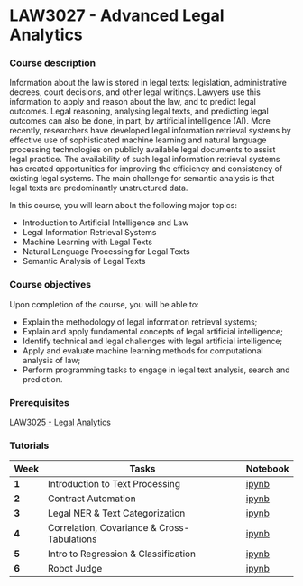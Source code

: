 # LAW3027 - Advanced Legal Analytics

### Course description

Information about the law is stored in legal texts: legislation, administrative decrees, court decisions, and other legal writings. Lawyers use this information to apply and reason about the law, and to predict legal outcomes. Legal reasoning, analysing legal texts, and predicting legal outcomes can also be done, in part, by artificial intelligence (AI). More recently, researchers have developed legal information retrieval systems by effective use of sophisticated machine learning and natural language processing technologies on publicly available legal documents to assist legal practice. The availability of such legal information retrieval systems has created opportunities for improving the efficiency and consistency of existing legal systems. The main challenge for semantic analysis is that legal texts are predominantly unstructured data. 

In this course, you will learn about the following major topics:

* Introduction to Artificial Intelligence and Law
* Legal Information Retrieval Systems
* Machine Learning with Legal Texts
* Natural Language Processing for Legal Texts
* Semantic Analysis of Legal Texts

### Course objectives

Upon completion of the course, you will be able to:

* Explain the methodology of legal information retrieval systems;
* Explain and apply fundamental concepts of legal artificial intelligence;
* Identify technical and legal challenges with legal artificial intelligence;
* Apply and evaluate machine learning methods for computational analysis of law;
* Perform programming tasks to engage in legal text analysis, search and prediction.

### Prerequisites

[LAW3025 - Legal Analytics](https://github.com/maastrichtlawtech/law3025-legal-analytics)

### Tutorials

| Week   | Tasks                              | Notebook                           |
|--------|------------------------------------|------------------------------------|
| **1**  | Introduction to Text Processing | [ipynb](notebooks/tutorial1.ipynb) |
| **2**  | Contract Automation | [ipynb](notebooks/tutorial2.ipynb) |
| **3**  | Legal NER & Text Categorization  | [ipynb](notebooks/tutorial3.ipynb) |
| **4**  | Correlation, Covariance & Cross-Tabulations  | [ipynb](notebooks/tutorial4.ipynb) |
| **5**  | Intro to Regression & Classification  | [ipynb](notebooks/tutorial5.ipynb) |
| **6**  | Robot Judge | [ipynb](notebooks/tutorial6.ipynb) |
